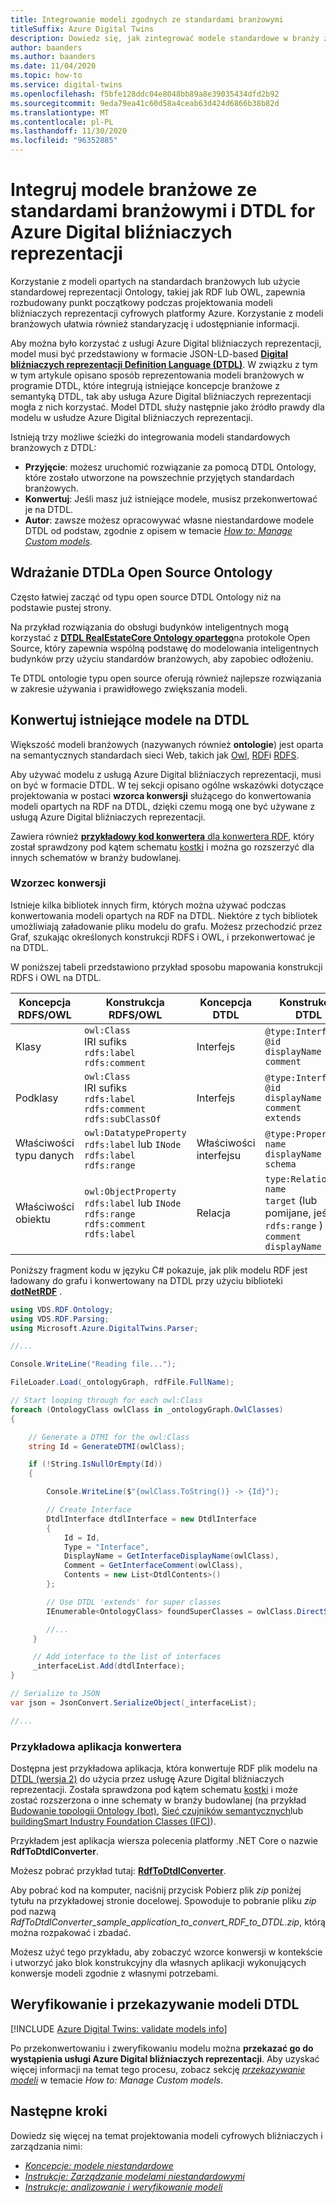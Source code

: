 ```yaml
---
title: Integrowanie modeli zgodnych ze standardami branżowymi
titleSuffix: Azure Digital Twins
description: Dowiedz się, jak zintegrować modele standardowe w branży z DTDL for Azure Digital bliźniaczych reprezentacji przy użyciu specjalnych DTDL ontologie lub konwertowania istniejących ontologie
author: baanders
ms.author: baanders
ms.date: 11/04/2020
ms.topic: how-to
ms.service: digital-twins
ms.openlocfilehash: f5bfe128ddc04e8048bb89a8e39035434dfd2b92
ms.sourcegitcommit: 9eda79ea41c60d58a4ceab63d424d6866b38b82d
ms.translationtype: MT
ms.contentlocale: pl-PL
ms.lasthandoff: 11/30/2020
ms.locfileid: "96352885"
---
```

# <a name="integrate-industry-standard-models-with-dtdl-for-azure-digital-twins"></a>Integruj modele branżowe ze standardami branżowymi i DTDL for Azure Digital bliźniaczych reprezentacji

Korzystanie z modeli opartych na standardach branżowych lub użycie standardowej reprezentacji Ontology, takiej jak RDF lub OWL, zapewnia rozbudowany punkt początkowy podczas projektowania modeli bliźniaczych reprezentacji cyfrowych platformy Azure. Korzystanie z modeli branżowych ułatwia również standaryzację i udostępnianie informacji.

Aby można było korzystać z usługi Azure Digital bliźniaczych reprezentacji, model musi być przedstawiony w formacie JSON-LD-based [**Digital bliźniaczych reprezentacji Definition Language (DTDL)**](concepts-models.md). W związku z tym w tym artykule opisano sposób reprezentowania modeli branżowych w programie DTDL, które integrują istniejące koncepcje branżowe z semantyką DTDL, tak aby usługa Azure Digital bliźniaczych reprezentacji mogła z nich korzystać. Model DTDL służy następnie jako źródło prawdy dla modelu w usłudze Azure Digital bliźniaczych reprezentacji.

Istnieją trzy możliwe ścieżki do integrowania modeli standardowych branżowych z DTDL:
* **Przyjęcie**: możesz uruchomić rozwiązanie za pomocą DTDL Ontology, które zostało utworzone na powszechnie przyjętych standardach branżowych. 
* **Konwertuj**: Jeśli masz już istniejące modele, musisz przekonwertować je na DTDL.
* **Autor**: zawsze możesz opracowywać własne niestandardowe modele DTDL od podstaw, zgodnie z opisem w temacie [*How to: Manage Custom models*](how-to-manage-model.md).

## <a name="adopt-an-open-source-dtdl-ontology"></a>Wdrażanie DTDLa Open Source Ontology

Często łatwiej zacząć od typu open source DTDL Ontology niż na podstawie pustej strony. 

Na przykład rozwiązania do obsługi budynków inteligentnych mogą korzystać z [**DTDL RealEstateCore Ontology opartego**](https://github.com/Azure/opendigitaltwins-building)na protokole Open Source, który zapewnia wspólną podstawę do modelowania inteligentnych budynków przy użyciu standardów branżowych, aby zapobiec odłożeniu. 

Te DTDL ontologie typu open source oferują również najlepsze rozwiązania w zakresie używania i prawidłowego zwiększania modeli. 

## <a name="convert-existing-models-to-dtdl"></a>Konwertuj istniejące modele na DTDL

Większość modeli branżowych (nazywanych również **ontologie**) jest oparta na semantycznych standardach sieci Web, takich jak [Owl](https://www.w3.org/OWL/), [RDF](https://www.w3.org/2001/sw/wiki/RDF)i [RDFS](https://www.w3.org/2001/sw/wiki/RDFS). 

Aby używać modelu z usługą Azure Digital bliźniaczych reprezentacji, musi on być w formacie DTDL. W tej sekcji opisano ogólne wskazówki dotyczące projektowania w postaci **wzorca konwersji** służącego do konwertowania modeli opartych na RDF na DTDL, dzięki czemu mogą one być używane z usługą Azure Digital bliźniaczych reprezentacji. 

Zawiera również [ **przykładowy kod konwertera** dla konwertera RDF](#sample-converter-application), który został sprawdzony pod kątem schematu [kostki](https://brickschema.org/ontology/) i można go rozszerzyć dla innych schematów w branży budowlanej.

### <a name="conversion-pattern"></a>Wzorzec konwersji

Istnieje kilka bibliotek innych firm, których można używać podczas konwertowania modeli opartych na RDF na DTDL. Niektóre z tych bibliotek umożliwiają załadowanie pliku modelu do grafu. Możesz przechodzić przez Graf, szukając określonych konstrukcji RDFS i OWL, i przekonwertować je na DTDL.   

W poniższej tabeli przedstawiono przykład sposobu mapowania konstrukcji RDFS i OWL na DTDL. 

| Koncepcja RDFS/OWL | Konstrukcja RDFS/OWL | Koncepcja DTDL | Konstrukcja DTDL |
| --- | --- | --- | --- |
| Klasy | `owl:Class`<br>IRI sufiks<br>``rdfs:label``<br>``rdfs:comment`` | Interfejs | `@type:Interface`<br>`@id`<br>`displayName`<br>`comment` 
| Podklasy | `owl:Class`<br>IRI sufiks<br>`rdfs:label`<br>`rdfs:comment`<br>`rdfs:subClassOf` | Interfejs | `@type:Interface`<br>`@id`<br>`displayName`<br>`comment`<br>`extends` 
| Właściwości typu danych | `owl:DatatypeProperty`<br>`rdfs:label` lub `INode`<br>`rdfs:label`<br>`rdfs:range` | Właściwości interfejsu | `@type:Property`<br>`name`<br>`displayName`<br>`schema` 
| Właściwości obiektu | `owl:ObjectProperty`<br>`rdfs:label` lub `INode`<br>`rdfs:range`<br>`rdfs:comment`<br>`rdfs:label` | Relacja | `type:Relationship`<br>`name`<br>`target` (lub pomijane, jeśli nie `rdfs:range` )<br>`comment`<br>`displayName`<br>

Poniższy fragment kodu w języku C# pokazuje, jak plik modelu RDF jest ładowany do grafu i konwertowany na DTDL przy użyciu biblioteki [**dotNetRDF**](https://www.dotnetrdf.org/) . 

```csharp
using VDS.RDF.Ontology; 
using VDS.RDF.Parsing; 
using Microsoft.Azure.DigitalTwins.Parser; 

//...

Console.WriteLine("Reading file..."); 

FileLoader.Load(_ontologyGraph, rdfFile.FullName); 

// Start looping through for each owl:Class 
foreach (OntologyClass owlClass in _ontologyGraph.OwlClasses) 
{ 

    // Generate a DTMI for the owl:Class 
    string Id = GenerateDTMI(owlClass); 

    if (!String.IsNullOrEmpty(Id)) 
    { 

        Console.WriteLine($"{owlClass.ToString()} -> {Id}"); 

        // Create Interface
        DtdlInterface dtdlInterface = new DtdlInterface 
        { 
            Id = Id, 
            Type = "Interface", 
            DisplayName = GetInterfaceDisplayName(owlClass), 
            Comment = GetInterfaceComment(owlClass), 
            Contents = new List<DtdlContents>() 
        }; 

        // Use DTDL 'extends' for super classes 
        IEnumerable<OntologyClass> foundSuperClasses = owlClass.DirectSuperClasses; 

        //... 
     }

     // Add interface to the list of interfaces 
     _interfaceList.Add(dtdlInterface); 
} 

// Serialize to JSON 
var json = JsonConvert.SerializeObject(_interfaceList); 

//...
``` 

### <a name="sample-converter-application"></a>Przykładowa aplikacja konwertera 

Dostępna jest przykładowa aplikacja, która konwertuje RDF plik modelu na [DTDL (wersja 2)](https://github.com/Azure/opendigitaltwins-dtdl/blob/master/DTDL/v2/dtdlv2.md) do użycia przez usługę Azure Digital bliźniaczych reprezentacji. Została sprawdzona pod kątem schematu [kostki](https://brickschema.org/ontology/) i może zostać rozszerzona o inne schematy w branży budowlanej (na przykład [Budowanie topologii Ontology (bot)](https://w3c-lbd-cg.github.io/bot/), [Sieć czujników semantycznych](https://www.w3.org/TR/vocab-ssn/)lub [buildingSmart Industry Foundation Classes (IFC)](https://technical.buildingsmart.org/standards/ifc/ifc-schema-specifications/)).

Przykładem jest aplikacja wiersza polecenia platformy .NET Core o nazwie **RdfToDtdlConverter**.

Możesz pobrać przykład tutaj: [**RdfToDtdlConverter**](/samples/azure-samples/rdftodtdlconverter/digital-twins-model-conversion-samples/). 

Aby pobrać kod na komputer, naciśnij przycisk Pobierz plik *zip* poniżej tytułu na przykładowej stronie docelowej. Spowoduje to pobranie pliku *zip* pod nazwą *RdfToDtdlConverter_sample_application_to_convert_RDF_to_DTDL.zip*, którą można rozpakować i zbadać.

Możesz użyć tego przykładu, aby zobaczyć wzorce konwersji w kontekście i utworzyć jako blok konstrukcyjny dla własnych aplikacji wykonujących konwersje modeli zgodnie z własnymi potrzebami.

## <a name="validate-and-upload-dtdl-models"></a>Weryfikowanie i przekazywanie modeli DTDL

[!INCLUDE [Azure Digital Twins: validate models info](../../includes/digital-twins-validate.md)]

Po przekonwertowaniu i zweryfikowaniu modelu można **przekazać go do wystąpienia usługi Azure Digital bliźniaczych reprezentacji**. Aby uzyskać więcej informacji na temat tego procesu, zobacz sekcję [*przekazywanie modeli*](how-to-manage-model.md#upload-models) w temacie *How to: Manage Custom models*.

## <a name="next-steps"></a>Następne kroki 

Dowiedz się więcej na temat projektowania modeli cyfrowych bliźniaczych i zarządzania nimi:
 
* [*Koncepcje: modele niestandardowe*](concepts-models.md)
* [*Instrukcje: Zarządzanie modelami niestandardowymi*](how-to-manage-model.md)
* [*Instrukcje: analizowanie i weryfikowanie modeli*](how-to-parse-models.md)
